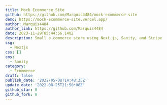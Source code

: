```yaml
---
title: Mock Ecommerce Site
github: https://github.com/Marquis4484/mock-ecommerce-site
demo: https://mock-ecommerce-site.vercel.app/
author: Marquis4484
author_link: https://github.com/Marquis4484
date: 2023-11-29T05:44:56.140Z
description: Small e-commerce store using Next.js, Sanity, and Stripe
ssg:
  - Nextjs
css: []
cms:
  - Sanity
category:
  - Ecommerce
draft: false
publish_date: '2022-05-08T14:48:25Z'
update_date: '2022-08-25T21:50:08Z'
github_star: 0
github_fork: 0
---
```

